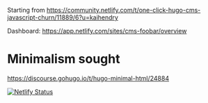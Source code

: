 Starting from <https://community.netlify.com/t/one-click-hugo-cms-javascript-churn/11889/6?u=kaihendry>

Dashboard: <https://app.netlify.com/sites/cms-foobar/overview>

# Minimalism sought

<https://discourse.gohugo.io/t/hugo-minimal-html/24884>

[![Netlify Status](https://api.netlify.com/api/v1/badges/d878731f-78c5-4f9d-9a62-a6937fd511f3/deploy-status)](https://app.netlify.com/sites/cms-foobar/deploys)
